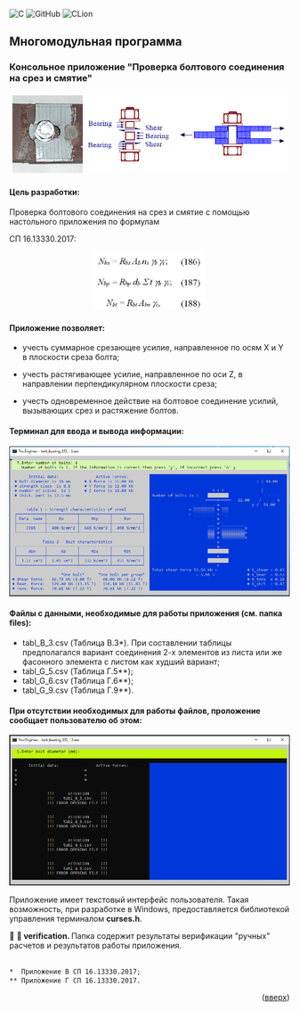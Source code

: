 <a name="readme-top"></a>

![C](https://img.shields.io/badge/c-%2300599C.svg?style=for-the-badge&logo=c&logoColor=white)
![GitHub](https://img.shields.io/badge/github-%23121011.svg?style=for-the-badge&logo=github&logoColor=white)
![CLion](https://img.shields.io/badge/CLion-black?style=for-the-badge&logo=clion&logoColor=white)

## Многомодульная программа
### Консольное приложение "Проверка болтового соединения на срез и смятие"

<p align="center">
<img src="images/bearing.png" alt="drawing" width="500"/>
</p>

#### Цель разработки:

Проверка болтового соединения на срез и смятие с помощью настольного приложения по формулам 

СП 16.13330.2017:

<p align="center">
<img src="images/formulas.png" alt="drawing" width="200"/>
</p>

#### Приложение позволяет:

* учесть суммарное срезающее усилие, направленное по осям X и Y в плоскости среза болта;

* учесть растягивающее усилие, направленное по оси Z, в направлении перпендикулярном плоскости среза;

* учесть одновременное действие на болтовое соединение усилий, вызывающих срез и растяжение болтов.

#### Терминал для ввода и вывода информации:

<p align="center">
<img src="images/terminal.png" alt="drawing" width="600"/>
</p>

#### Файлы с данными, необходимые для работы приложения (см. папка files):

* tabl_B_3.csv (Таблица В.3*).
При составлении таблицы предполагался вариант соединения 2-х элементов из листа или же фасонного элемента с листом как худший вариант;
* tabl_G_5.csv (Таблица Г.5**);
* tabl_G_6.csv (Таблица Г.6**);
* tabl_G_9.csv (Таблица Г.9**).


#### При отсутствии необходимых для работы файлов, проложение сообщает пользователю об этом:

<p align="center">
<img src="images/no_files.png" alt="drawing" width="600"/>
</p>


Приложение имеет текстовый интерфейс пользователя. Такая возможность, при разработке в Windows, предоставляется библиотекой управления терминалом **curses.h**.


🚩 <strong> &#128194; verification. </strong> Папка содержит результаты верификации "ручных" расчетов и результатов работы приложения.

~~~

*  Приложение В СП 16.13330.2017;
** Приложение Г СП 16.13330.2017.

~~~

<p align="right">(<a href="#readme-top">вверх</a>)</p>
